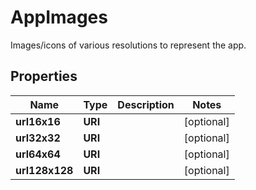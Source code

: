 

# AppImages

Images/icons of various resolutions to represent the app.

## Properties

| Name | Type | Description | Notes |
|------------ | ------------- | ------------- | -------------|
|**url16x16** | **URI** |  |  [optional] |
|**url32x32** | **URI** |  |  [optional] |
|**url64x64** | **URI** |  |  [optional] |
|**url128x128** | **URI** |  |  [optional] |




